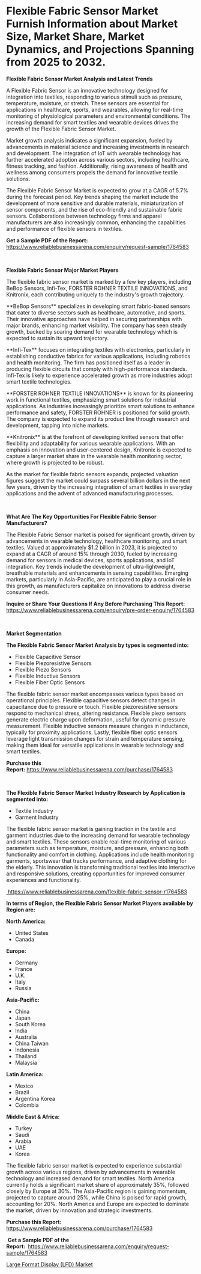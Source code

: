 <p><h1>Flexible Fabric Sensor Market Furnish Information about Market Size, Market Share, Market Dynamics, and Projections Spanning from 2025 to 2032.</h1></p><p><strong>Flexible Fabric Sensor Market Analysis and Latest Trends</strong></p>
<p><p>A Flexible Fabric Sensor is an innovative technology designed for integration into textiles, responding to various stimuli such as pressure, temperature, moisture, or stretch. These sensors are essential for applications in healthcare, sports, and wearables, allowing for real-time monitoring of physiological parameters and environmental conditions. The increasing demand for smart textiles and wearable devices drives the growth of the Flexible Fabric Sensor Market. </p><p>Market growth analysis indicates a significant expansion, fueled by advancements in material science and increasing investments in research and development. The integration of IoT with wearable technology has further accelerated adoption across various sectors, including healthcare, fitness tracking, and fashion. Additionally, rising awareness of health and wellness among consumers propels the demand for innovative textile solutions. </p><p>The Flexible Fabric Sensor Market is expected to grow at a CAGR of 5.7% during the forecast period. Key trends shaping the market include the development of more sensitive and durable materials, miniaturization of sensor components, and the rise of eco-friendly and sustainable fabric sensors. Collaborations between technology firms and apparel manufacturers are also increasingly common, enhancing the capabilities and performance of flexible sensors in textiles.</p></p>
<p><strong>Get a Sample PDF of the Report:&nbsp;</strong> <a href="https://www.reliablebusinessarena.com/enquiry/request-sample/1764583?utm_campaign=3506&utm_medium=2&utm_source=Github&utm_content=ia&utm_term=06042025&utm_id=flexible-fabric-sensor">https://www.reliablebusinessarena.com/enquiry/request-sample/1764583</a></p>
<p>&nbsp;</p>
<p><strong>Flexible Fabric Sensor Major Market Players</strong></p>
<p><p>The flexible fabric sensor market is marked by a few key players, including BeBop Sensors, Infi-Tex, FORSTER ROHNER TEXTILE INNOVATIONS, and Knitronix, each contributing uniquely to the industry's growth trajectory.</p><p>**BeBop Sensors** specializes in developing smart fabric-based sensors that cater to diverse sectors such as healthcare, automotive, and sports. Their innovative approaches have helped in securing partnerships with major brands, enhancing market visibility. The company has seen steady growth, backed by soaring demand for wearable technology which is expected to sustain its upward trajectory.</p><p>**Infi-Tex** focuses on integrating textiles with electronics, particularly in establishing conductive fabrics for various applications, including robotics and health monitoring. The firm has positioned itself as a leader in producing flexible circuits that comply with high-performance standards. Infi-Tex is likely to experience accelerated growth as more industries adopt smart textile technologies.</p><p>**FORSTER ROHNER TEXTILE INNOVATIONS** is known for its pioneering work in functional textiles, emphasizing smart solutions for industrial applications. As industries increasingly prioritize smart solutions to enhance performance and safety, FORSTER ROHNER is positioned for solid growth. The company is expected to expand its product line through research and development, tapping into niche markets.</p><p>**Knitronix** is at the forefront of developing knitted sensors that offer flexibility and adaptability for various wearable applications. With an emphasis on innovation and user-centered design, Knitronix is expected to capture a larger market share in the wearable health monitoring sector, where growth is projected to be robust.</p><p>As the market for flexible fabric sensors expands, projected valuation figures suggest the market could surpass several billion dollars in the next few years, driven by the increasing integration of smart textiles in everyday applications and the advent of advanced manufacturing processes.</p></p>
<p>&nbsp;</p>
<p><strong>What Are The Key Opportunities For Flexible Fabric Sensor Manufacturers?</strong></p>
<p><p>The Flexible Fabric Sensor market is poised for significant growth, driven by advancements in wearable technology, healthcare monitoring, and smart textiles. Valued at approximately $1.2 billion in 2023, it is projected to expand at a CAGR of around 15% through 2030, fueled by increasing demand for sensors in medical devices, sports applications, and IoT integration. Key trends include the development of ultra-lightweight, breathable materials and enhancements in sensing capabilities. Emerging markets, particularly in Asia-Pacific, are anticipated to play a crucial role in this growth, as manufacturers capitalize on innovations to address diverse consumer needs.</p></p>
<p><strong>Inquire or Share Your Questions If Any Before Purchasing This Report:</strong> <a href="https://www.reliablebusinessarena.com/enquiry/pre-order-enquiry/1764583?utm_campaign=3506&utm_medium=2&utm_source=Github&utm_content=ia&utm_term=06042025&utm_id=flexible-fabric-sensor">https://www.reliablebusinessarena.com/enquiry/pre-order-enquiry/1764583</a></p>
<p>&nbsp;</p>
<p><strong>Market Segmentation</strong></p>
<p><strong>The Flexible Fabric Sensor Market Analysis by types is segmented into:</strong></p>
<p><ul><li>Flexible Capacitive Sensor</li><li>Flexible Piezoresistive Sensors</li><li>Flexible Piezo Sensors</li><li>Flexible Inductive Sensors</li><li>Flexible Fiber Optic Sensors</li></ul></p>
<p><p>The flexible fabric sensor market encompasses various types based on operational principles. Flexible capacitive sensors detect changes in capacitance due to pressure or touch. Flexible piezoresistive sensors respond to mechanical stress, altering resistance. Flexible piezo sensors generate electric charge upon deformation, useful for dynamic pressure measurement. Flexible inductive sensors measure changes in inductance, typically for proximity applications. Lastly, flexible fiber optic sensors leverage light transmission changes for strain and temperature sensing, making them ideal for versatile applications in wearable technology and smart textiles.</p></p>
<p><strong>Purchase this Report:&nbsp;</strong><a href="https://www.reliablebusinessarena.com/purchase/1764583?utm_campaign=3506&utm_medium=2&utm_source=Github&utm_content=ia&utm_term=06042025&utm_id=flexible-fabric-sensor">https://www.reliablebusinessarena.com/purchase/1764583</a></p>
<p>&nbsp;</p>
<p><strong>The Flexible Fabric Sensor Market Industry Research by Application is segmented into:</strong></p>
<p><ul><li>Textile Industry</li><li>Garment Industry</li></ul></p>
<p><p>The flexible fabric sensor market is gaining traction in the textile and garment industries due to the increasing demand for wearable technology and smart textiles. These sensors enable real-time monitoring of various parameters such as temperature, moisture, and pressure, enhancing both functionality and comfort in clothing. Applications include health monitoring garments, sportswear that tracks performance, and adaptive clothing for the elderly. This innovation is transforming traditional textiles into interactive and responsive solutions, creating opportunities for improved consumer experiences and functionality.</p></p>
<p><a href="https://www.reliablebusinessarena.com/flexible-fabric-sensor-r1764583?utm_campaign=3506&utm_medium=2&utm_source=Github&utm_content=ia&utm_term=06042025&utm_id=flexible-fabric-sensor">&nbsp;https://www.reliablebusinessarena.com/flexible-fabric-sensor-r1764583</a></p>
<p><strong>In terms of Region, the Flexible Fabric Sensor Market Players available by Region are:</strong></p>
<p>
    <p> <strong> North America: </strong>
        <ul>
            <li>United States</li>
            <li>Canada</li>
        </ul>
        </p> 
    <p> <strong> Europe: </strong>
        <ul>
            <li>Germany</li>
            <li>France</li>
            <li>U.K.</li>
            <li>Italy</li>
            <li>Russia</li>
        </ul>
        </p> 
    <p> <strong> Asia-Pacific: </strong>
        <ul>
            <li>China</li>
            <li>Japan</li>
            <li>South Korea</li>
            <li>India</li>
            <li>Australia</li>
            <li>China Taiwan</li>
            <li>Indonesia</li>
            <li>Thailand</li>
            <li>Malaysia</li>
        </ul>
        </p> 
    <p> <strong> Latin America: </strong>
        <ul>
            <li>Mexico</li>
            <li>Brazil</li>
            <li>Argentina Korea</li>
            <li>Colombia</li>
        </ul>
        </p> 
    <p> <strong> Middle East & Africa: </strong>
        <ul>
            <li>Turkey</li>
            <li>Saudi</li>
            <li>Arabia</li>
            <li>UAE</li>
            <li>Korea</li>
        </ul>
    </p>
    </p>
<p><p>The flexible fabric sensor market is expected to experience substantial growth across various regions, driven by advancements in wearable technology and increased demand for smart textiles. North America currently holds a significant market share of approximately 35%, followed closely by Europe at 30%. The Asia-Pacific region is gaining momentum, projected to capture around 25%, while China is poised for rapid growth, accounting for 20%. North America and Europe are expected to dominate the market, driven by innovation and strategic investments.</p></p>
<p><strong>Purchase this Report: </strong><a href="https://www.reliablebusinessarena.com/purchase/1764583?utm_campaign=3506&utm_medium=2&utm_source=Github&utm_content=ia&utm_term=06042025&utm_id=flexible-fabric-sensor">https://www.reliablebusinessarena.com/purchase/1764583</a></p>
<p>&nbsp;<strong>Get a Sample PDF of the Report:&nbsp;&nbsp;</strong><a href="https://www.reliablebusinessarena.com/enquiry/request-sample/1764583?utm_campaign=3506&utm_medium=2&utm_source=Github&utm_content=ia&utm_term=06042025&utm_id=flexible-fabric-sensor">https://www.reliablebusinessarena.com/enquiry/request-sample/1764583</a></p>
<p><strong></strong></p>
<p><p><a href="https://github.com/abidomamen/Market-Research-Report-List-1/blob/main/large-format-display-lfd-market.md?utm_campaign=3506&utm_medium=2&utm_source=Github&utm_content=ia&utm_term=06042025&utm_id=flexible-fabric-sensor">Large Format Display (LFD) Market</a></p></p>